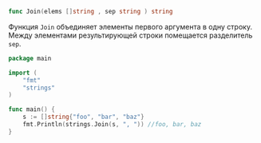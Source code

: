 ```go
func Join(elems []string , sep string ) string
```

Функция `Join` объединяет элементы первого аргумента в одну строку. Между элементами результирующей строки помещается разделитель `sep`.

```go
package main

import (
	"fmt"
	"strings"
)

func main() {
	s := []string{"foo", "bar", "baz"}
	fmt.Println(strings.Join(s, ", ")) //foo, bar, baz
}
```
